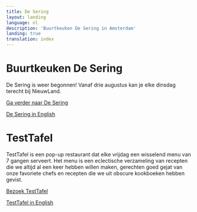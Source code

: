 ```yaml
---
title: De Sering
layout: landing
language: nl
description: 'Buurtkeuken De Sering in Amsterdam'
landing: true
translation: index
---
```


<div class="sering">
  <h1>Buurtkeuken De Sering</h1>

  <p>
    De Sering is weer begonnen! Vanaf drie augustus kan je elke dinsdag terecht bij NieuwLand.
  </p>

  <a href="/home.html" class="button">Ga verder naar De Sering</a>

  <a href="/en/home.html" class="button">De Sering in English</a>
</div>

<div class="test-tafel">
  <h1>TestTafel</h1>
  
  <p>
    TestTafel is een pop-up restaurant dat elke vrijdag een wisselend menu van 7 gangen serveert. Het menu is een eclectische verzameling van recepten die we altijd al een keer hebben willen maken, gerechten goed gejat van onze  favoriete chefs en recepten die we uit obscure kookboeken hebben gevist. 
  </p>

  <a href="/testtafel.html" class="button">Bezoek TestTafel</a>

  <a href="/en/testtafel.html" class="button">TestTafel in English</a>
</div>
